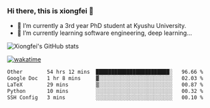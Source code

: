 ### Hi there, this is xiongfei 👋


- 🔭 I’m currently a 3rd year PhD student at Kyushu University.
- 🌱 I’m currently learning software engineering, deep learning...

<!--
**X1on9f31/X1on9f31** is a ✨ _special_ ✨ repository because its `README.md` (this file) appears on your GitHub profile.
Here are some ideas to get you started:
-->

![Xiongfei's GitHub stats](https://github-readme-stats.vercel.app/api?username=X1on9f31)


[![wakatime](https://wakatime.com/badge/user/9e8d5516-d162-43e7-9563-87295d455a71.svg)](https://wakatime.com/@9e8d5516-d162-43e7-9563-87295d455a71)

<!--START_SECTION:waka-->

```txt
Other        54 hrs 12 mins  ████████████████████████░   96.66 %
Google Doc   1 hr 8 mins     ▓░░░░░░░░░░░░░░░░░░░░░░░░   02.03 %
LaTeX        29 mins         ▒░░░░░░░░░░░░░░░░░░░░░░░░   00.87 %
Python       10 mins         ░░░░░░░░░░░░░░░░░░░░░░░░░   00.32 %
SSH Config   3 mins          ░░░░░░░░░░░░░░░░░░░░░░░░░   00.10 %
```

<!--END_SECTION:waka-->


